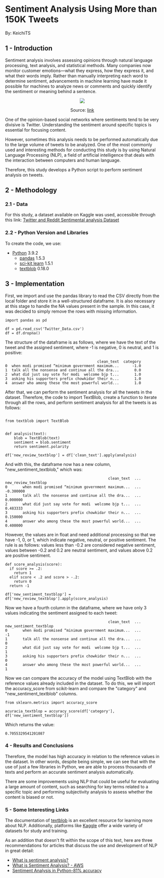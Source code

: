 # Sentiment Analysis Using More than 150K Tweets
By: KeichiTS
## 1 - Introduction

Sentiment analysis involves assessing opinions through natural language processing, text analysis, and statistical methods. Many companies now monitor customer emotions—what they express, how they express it, and what their words imply. Rather than manually interpreting each word to determine sentiment, advancements in machine learning have made it possible for machines to analyze news or comments and quickly identify the sentiment or meaning behind a sentence.

<p align="center">
  <img src="https://miro.medium.com/v2/resize:fit:750/format:webp/1*fDnVCDLv3a8tyxuZEWIS3w.png" />
</p>
<p align="center">
  Source: <a href="https://medium.com/@liangnguyen612/sentiment-analysis-in-python-81-accuracy-ab5d694b7ef8">link</a>
</p>

One of the opinion-based social networks where sentiments tend to be very divisive is Twitter. Understanding the sentiment around specific topics is essential for focusing content.

However, sometimes this analysis needs to be performed automatically due to the large volume of tweets to be analyzed. One of the most commonly used and interesting methods for conducting this study is by using Natural Language Processing (NLP), a field of artificial intelligence that deals with the interaction between computers and human language.

Therefore, this study develops a Python script to perform sentiment analysis on tweets.

## 2 - Methodology

### 2.1 - Data

For this study, a dataset available on Kaggle was used, accessible through this link: [Twitter and Reddit Sentimental analysis Dataset
](https://www.kaggle.com/datasets/cosmos98/twitter-and-reddit-sentimental-analysis-dataset)

### 2.2 - Python Version and Libraries

To create the code, we use: 

- [Python](https://www.python.org/) 3.9.2
  - [pandas](https://pandas.pydata.org/) 1.5.3
  - [sci-kit learn](https://scikit-learn.org/stable/) 1.5.1
  - [textblob](https://textblob.readthedocs.io/en/dev/#) 0.18.0

## 3 - Implementation

First, we import and use the pandas library to read the CSV directly from the local folder and store it in a well-structured dataframe. It is also necessary at this stage to handle the NA values present in the sample. In this case, it was decided to simply remove the rows with missing information.
```
import pandas as pd 

df = pd.read_csv('Twitter_Data.csv')
df = df.dropna()
```

The structure of the dataframe is as follows, where we have the text of the tweet and the assigned sentiment, where -1 is negative, 0 is neutral, and 1 is positive:


```
                                          clean_text  category 
0  when modi promised “minimum government maximum...      -1.0
1  talk all the nonsense and continue all the dra...       0.0
2  what did just say vote for modi  welcome bjp t...       1.0
3  asking his supporters prefix chowkidar their n...       1.0
4  answer who among these the most powerful world...       1.0
```


After that, we can perform the sentiment analysis for all the tweets in the dataset. Therefore, the code to import TextBlob, create a function to iterate through all the rows, and perform sentiment analysis for all the tweets is as follows:

```

from textblob import TextBlob


def analysis(text):
    blob = TextBlob(text)
    sentiment = blob.sentiment
    return sentiment.polarity

df['new_review_textblop'] = df['clean_text'].apply(analysis)

```

And with this, the dataframe now has a new column, "new_sentiment_textblob," which was:

```
                                               clean_text  ...  new_review_textblop
0       when modi promised “minimum government maximum...  ...            -0.300000
1       talk all the nonsense and continue all the dra...  ...             0.000000
2       what did just say vote for modi  welcome bjp t...  ...             0.483333
3       asking his supporters prefix chowkidar their n...  ...             0.150000
4       answer who among these the most powerful world...  ...             0.400000
```

However, the values are in float and need additional processing so that we have -1, 0, or 1, which indicate negative, neutral, or positive sentiment. The rule is as follows: values less than -0.2 are considered negative sentiment, values between -0.2 and 0.2 are neutral sentiment, and values above 0.2 are positive sentiment.
```
def score_analysis(score):
  if score >= .2:
    return 1
  elif score < .2 and score > -.2:
    return 0
  return -1

df['new_sentiment_textblop'] = df['new_review_textblop'].apply(score_analysis)
```

Now we have a fourth column in the dataframe, where we have only 3 values indicating the sentiment assigned to each tweet:

```
                                               clean_text  ...  new_sentiment_textblop
0       when modi promised “minimum government maximum...  ...                      -1
1       talk all the nonsense and continue all the dra...  ...                       0
2       what did just say vote for modi  welcome bjp t...  ...                       1
3       asking his supporters prefix chowkidar their n...  ...                       0
4       answer who among these the most powerful world...  ...                       1
```

Now we can compare the accuracy of the model using TextBlob with the reference values already included in the dataset. To do this, we will import the accuracy_score from scikit-learn and compare the "category" and "new_sentiment_textblob" columns.

```
from sklearn.metrics import accuracy_score

acuracia_textblop = accuracy_score(df['category'], df['new_sentiment_textblop'])

```

Which returns the value:
```
0.7055329541201087
```

### 4 - Results and Conclusions

Therefore, the model has high accuracy in relation to the reference values in the dataset. In other words, despite being simple, we can see that with the use of just a few libraries in Python, we are able to process thousands of texts and perform an accurate sentiment analysis automatically.

There are some improvements using NLP that could be useful for evaluating a large amount of content, such as searching for key terms related to a specific topic and performing subjectivity analysis to assess whether the content is biased or not.

### 5 - Some Interesting Links

The documentation of [textblob](https://textblob.readthedocs.io/en/dev/#) is an excellent resource for learning more about NLP. Additionally, platforms like [Kaggle](www.kaggle.com) offer a wide variety of datasets for study and training.

As an addition that doesn't fit within the scope of this text, here are three recommendations for articles that discuss the use and development of NLP in great detail:
- [What is sentiment analysis?](https://www.ibm.com/topics/sentiment-analysis)
- [What is Sentiment Analysis? - AWS](https://aws.amazon.com/what-is/sentiment-analysis/#:~:text=Sentiment%20analysis%20is%20the%20process,social%20media%20comments%2C%20and%20reviews.)
- [Sentiment Analysis in Python-81% accuracy](https://medium.com/@liangnguyen612/sentiment-analysis-in-python-81-accuracy-ab5d694b7ef8)
